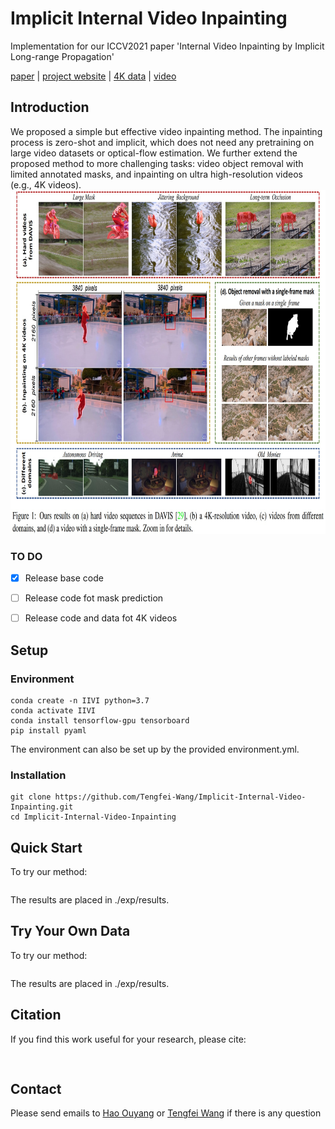 # Implicit Internal Video Inpainting
Implementation for our ICCV2021 paper 'Internal Video Inpainting by Implicit Long-range Propagation'


[paper]( ) | [project website](https://tengfei-wang.github.io/Implicit-Internal-Video-Inpainting/) | [4K data](https://tengfei-wang.github.io/Implicit-Internal-Video-Inpainting/) | [video](https://youtu.be/VlDSJtmBqBs)

## Introduction
We proposed a  simple but effective video inpainting method. The inpainting process is zero-shot and implicit, which does not need any pretraining on large video datasets or optical-flow estimation. We further extend the proposed method to more challenging tasks:  video object removal with  limited annotated  masks,  and inpainting on ultra high-resolution videos (e.g., 4K videos).
<img src="pics/demo.jpg" height="550px"/> 

### TO DO
- [x] Release base code
- [ ] Release code fot mask prediction
- [ ] Release code and data fot 4K videos


## Setup

### Environment
```
conda create -n IIVI python=3.7
conda activate IIVI
conda install tensorflow-gpu tensorboard
pip install pyaml 
```
The environment can also be set up by the provided environment.yml.


### Installation
```
git clone https://github.com/Tengfei-Wang/Implicit-Internal-Video-Inpainting.git
cd Implicit-Internal-Video-Inpainting
```

## Quick Start 
To try our  method:
```

```
The  results are placed in ./exp/results.
 
## Try Your Own Data
To try our  method:
```

```
The  results are placed in ./exp/results.

## Citation
If you find this work useful for your research, please cite:
``` 
 
```


## Contact
Please send emails to [Hao Ouyang](ououkenneth@gmail.com) or [Tengfei Wang](tengfeiwang12@gmail.com)  if there is any question

